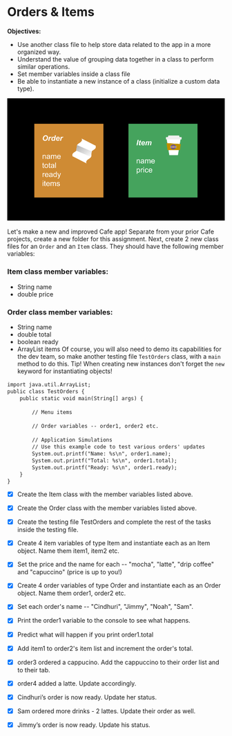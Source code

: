 # Orders & Items

**Objectives:**

- Use another class file to help store data related to the app in a more organized way.
- Understand the value of grouping data together in a class to perform similar operations.
- Set member variables inside a class file
- Be able to instantiate a new instance of a class (initialize a custom data type).

![](img.png)

Let's make a new and improved Cafe app! Separate from your prior Cafe projects, create a new folder for this assignment. Next, create 2 new class files for an ```Order``` and an ```Item``` class. They should have the following member variables:

### Item class member variables:

- String name
- double price

### Order class member variables:
- String name
- double total
- boolean ready
- ArrayList<Item> items
Of course, you will also need to demo its capabilities for the dev team, so make another testing file ```TestOrders``` class, with a  ```main```  method to do this. Tip! When creating new instances don't forget the ```new``` keyword for instantiating objects!

```
import java.util.ArrayList;
public class TestOrders {
    public static void main(String[] args) {
    
        // Menu items
    
        // Order variables -- order1, order2 etc.
    
        // Application Simulations
        // Use this example code to test various orders' updates
        System.out.printf("Name: %s\n", order1.name);
        System.out.printf("Total: %s\n", order1.total);
        System.out.printf("Ready: %s\n", order1.ready);
    }
}
```

- [x] Create the Item class with the member variables listed above.


- [x] Create the Order class with the member variables listed above.


- [x] Create the testing file TestOrders and complete the rest of the tasks inside the testing file.


- [x] Create 4 item variables of type Item and instantiate each as an Item object. Name them item1, item2 etc.


- [x] Set the price and the name for each -- "mocha", "latte", "drip coffee" and "capuccino" (price is up to you!)


- [x] Create 4 order variables of type Order and instantiate each as an Order object. Name them order1, order2 etc.


- [x] Set each order's name -- "Cindhuri", "Jimmy", "Noah", "Sam".


- [x] Print the order1 variable to the console to see what happens.


- [x] Predict what will happen if you print order1.total


- [x] Add item1 to order2's item list and increment the order's total.


- [x] order3 ordered a cappucino. Add the cappuccino to their order list and to their tab.


- [x] order4 added a latte. Update accordingly.


- [x] Cindhuri’s order is now ready. Update her status.


- [x] Sam ordered more drinks - 2 lattes. Update their order as well.


- [x] Jimmy’s order is now ready. Update his status.